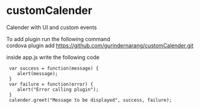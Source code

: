 # customCalender
Calender with UI and custom events

To add plugin run the following command <br/>
cordova plugin add https://github.com/gurindernarang/customCalender.git

inside app.js write the following code

     var success = function(message) {
        alert(message);
     }
     var failure = function(error) {
        alert("Error calling plugin");
     }
     calender.greet("Message to be displayed", success, failure);